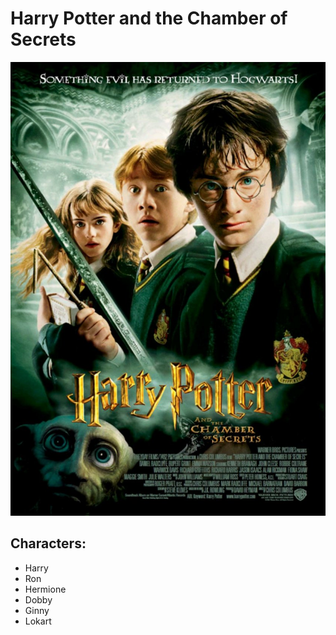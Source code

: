 # Harry Potter and the Chamber of Secrets

![Harry Potter and the Chamber of Secrets](images/harrypotter2.jpg)

## Characters:
- Harry
- Ron
- Hermione
- Dobby
- Ginny
- Lokart